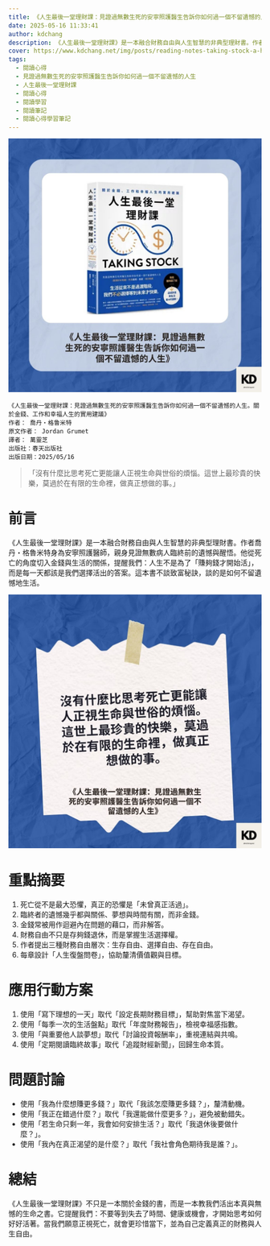 ```yaml
---
title: 《人生最後一堂理財課：見證過無數生死的安寧照護醫生告訴你如何過一個不留遺憾的人生。關於金錢、工作和幸福人生的實用建議》| 閱讀心得學習筆記
date: 2025-05-16 11:33:41
author: kdchang
description: 《人生最後一堂理財課》是一本融合財務自由與人生智慧的非典型理財書。作者喬丹・格魯米特身為安寧照護醫師，親身見證無數病人臨終前的遺憾與醒悟。他從死亡的角度切入金錢與生活的關係，提醒我們：人生不是為了「賺夠錢才開始活」，而是每一天都該是我們選擇活出的答案。這本書不談致富秘訣，談的是如何不留遺憾地生活。
cover: https://www.kdchang.net/img/posts/reading-notes-taking-stock-a-hospice-doctors-advice-on-financial-independence-1.jpg
tags:
  - 閱讀心得
  - 見證過無數生死的安寧照護醫生告訴你如何過一個不留遺憾的人生
  - 人生最後一堂理財課
  - 閱讀心得
  - 閱讀學習
  - 閱讀筆記
  - 閱讀心得學習筆記
---
```


![](img/posts/reading-notes-taking-stock-a-hospice-doctors-advice-on-financial-independence-1.jpg)

```
《人生最後一堂理財課：見證過無數生死的安寧照護醫生告訴你如何過一個不留遺憾的人生。關於金錢、工作和幸福人生的實用建議》
作者： 喬丹・格鲁米特
原文作者： Jordan Grumet
譯者： 萬靈芝
出版社：春天出版社
出版日期：2025/05/16
```

> 「沒有什麼比思考死亡更能讓人正視生命與世俗的煩惱。這世上最珍貴的快樂，莫過於在有限的生命裡，做真正想做的事。」

# 前言

《人生最後一堂理財課》是一本融合財務自由與人生智慧的非典型理財書。作者喬丹・格魯米特身為安寧照護醫師，親身見證無數病人臨終前的遺憾與醒悟。他從死亡的角度切入金錢與生活的關係，提醒我們：人生不是為了「賺夠錢才開始活」，而是每一天都該是我們選擇活出的答案。這本書不談致富秘訣，談的是如何不留遺憾地生活。

![](img/posts/reading-notes-taking-stock-a-hospice-doctors-advice-on-financial-independence-2.jpg)

# 重點摘要

1. 死亡從不是最大恐懼，真正的恐懼是「未曾真正活過」。
2. 臨終者的遺憾幾乎都與關係、夢想與時間有關，而非金錢。
3. 金錢常被用作迴避內在問題的藉口，而非解答。
4. 財務自由不只是存夠錢退休，而是掌握生活選擇權。
5. 作者提出三種財務自由層次：生存自由、選擇自由、存在自由。
6. 每章設計「人生復盤問卷」，協助釐清價值觀與目標。

# 應用行動方案

1. 使用「寫下理想的一天」取代「設定長期財務目標」，幫助對焦當下渴望。
2. 使用「每季一次的生活盤點」取代「年度財務報告」，檢視幸福感指數。
3. 使用「與重要他人談夢想」取代「討論投資報酬率」，重視連結與共鳴。
4. 使用「定期閱讀臨終故事」取代「追蹤財經新聞」，回歸生命本質。

# 問題討論

- 使用「我為什麼想賺更多錢？」取代「我該怎麼賺更多錢？」，釐清動機。
- 使用「我正在錯過什麼？」取代「我還能做什麼更多？」，避免被動錯失。
- 使用「若生命只剩一年，我會如何安排生活？」取代「我退休後要做什麼？」。
- 使用「我內在真正渴望的是什麼？」取代「我社會角色期待我是誰？」。

# 總結

《人生最後一堂理財課》不只是一本關於金錢的書，而是一本教我們活出本真與無憾的生命之書。它提醒我們：不要等到失去了時間、健康或機會，才開始思考如何好好活著。當我們願意正視死亡，就會更珍惜當下，並為自己定義真正的財務與人生自由。
